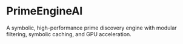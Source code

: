 # PrimeEngineAI

A symbolic, high-performance prime discovery engine with modular filtering, symbolic caching, and GPU acceleration.